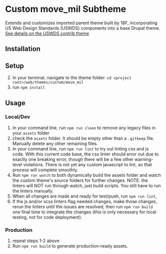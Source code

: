 # Custom move_mil Subtheme
Extends and customizes imported parent theme built by 18F, incorporating US Web Design Standards (USWDS) components into a base Drupal theme.
[See details on the USWDS contrib theme](https://www.drupal.org/project/uswds)


## Installation

## Setup

2. In your terminal, navigate to the theme folder: `cd <project root>/web/themes/custom/move_mil`
3. run `npm install`


## Usage

### Local/Dev
1. In your command line, run `npm run clean` to remove any legacy files in your `assets` folder
2. check the `assets` folder. It should be empty other than a `.gitkeep` file. Manually delete any other remaining files.
3. In your command line, run `npm run lint` to try out linting css and js code. With this current code base, the css linter should error out due to exactly one breaking error, though there will be a few other warning-level violations. There is not yet any custom javascript to lint, so that process will complete smoothly.
4. Run `npm run watch` to both dynamically build the assets folder and watch the custom theme's  source folders for further changes. NOTE: the linters will NOT run through watch, just build scripts. You still have to run the linters manually.
5. When all changes are made and ready for test/push, run `npm run lint`,
6. If the js and/or scss linters flag needed changes, make those changes, rerun the linters until the issues are resolved, then run `npm run build` one final time to integrate the changes (this is only necessary for local testing, not for code deployment).

### Production
1. repeat steps 1-2 above
2. Run `npm run build` to generate production-ready assets.
